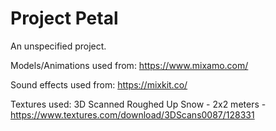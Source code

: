 # Project Petal
 An unspecified project.

 Models/Animations used from:
https://www.mixamo.com/

Sound effects used from:
https://mixkit.co/

Textures used:
3D Scanned Roughed Up Snow - 2x2 meters - https://www.textures.com/download/3DScans0087/128331